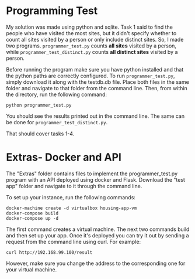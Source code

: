 # Programming Test

My solution was made using python and sqlite.  Task 1 said to find the people who have visited the most sites, 
but it didn't specify whether to count all sites visited by a person or only include distinct sites.  So, I made two programs.  `programmer_test.py` counts **all sites** visited by a person, while `programmer_test_distinct.py` counts **all distinct sites** visited by a person.

Before running the program make sure you have python installed and that the python paths are correctly configured.  To run `programmer_test.py`, simply download it along with the testdb.db file.  Place both files in the same folder and navigate to that folder from the command line.  Then, from within the directory, run the following command:
```
python programmer_test.py
```
You should see the results printed out in the command line.  The same can be done for `programmer_test_distinct.py`.

That should cover tasks 1-4.  

# Extras- Docker and API
The "Extras" folder contains files to implement the programmer_test.py program with an API deployed using docker and Flask. Download the "test app" folder and navigate to it through the command line.

To set up your instance, run the following commands: 
```
docker-machine create -d virtualbox housing-app-vm
docker-compose build
docker-compose up -d
```
The first command creates a virtual machine.  The next two commands build and then set up your app.  Once it's deployed you can try it out by sending a request from the command line using curl.   For example:
```
curl http://192.168.99.100/result
```
However, make sure you change the address to the corresponding one for your virtual machine.

